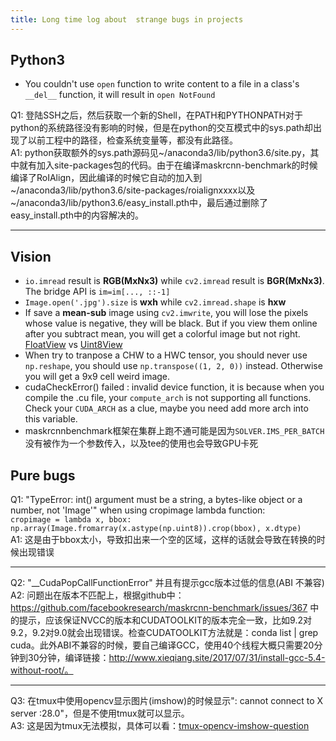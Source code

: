 ```yaml
---
title: Long time log about  strange bugs in projects
---
```



## Python3

- You couldn't use `open` function to write content to a file in a class's `__del__` function, it will result in `open NotFound`

Q1: 登陆SSH之后，然后获取一个新的Shell，在PATH和PYTHONPATH对于python的系统路径没有影响的时候，但是在python的交互模式中的sys.path却出现了以前工程中的路径，检查系统变量等，都没有此路径。
<br> A1: python获取额外的sys.path源码见~/anaconda3/lib/python3.6/site.py，其中就有加入site-packages包的代码。由于在编译maskrcnn-benchmark的时候编译了RoIAlign，因此编译的时候它自动的加入到~/anaconda3/lib/python3.6/site-packages/roialignxxxx以及~/anaconda3/lib/python3.6/easy_install.pth中，最后通过删除了easy_install.pth中的内容解决的。

<hr>




## Vision

- `io.imread` result is **RGB(MxNx3)** while `cv2.imread` result is **BGR(MxNx3)**. The bridge API is `im=im[..., ::-1]`
- `Image.open('.jpg').size` is **wxh** while `cv2.imread.shape` is **hxw**
- If save a **mean-sub** image using `cv2.imwrite`, you will lose the pixels whose value is negative, they will be black. But if you view them online after you subtract mean, you will get a colorful image but not right. [FloatView](https://ws4.sinaimg.cn/large/006tNc79ly1fpsmbe3zjzj306b06bdfq.jpg) vs [Uint8View](https://ws2.sinaimg.cn/large/006tNc79gy1fpsmbrasalj306b06b74q.jpg)
- When try to tranpose a CHW to a HWC tensor, you should never use `np.reshape`, you should use `np.transpose((1, 2, 0))` instead. Otherwise you will get a 9x9 cell weird image.
- cudaCheckError() failed : invalid device function, it is because when you compile the .cu file, your `compute_arch` is not supporting all functions. Check your `CUDA_ARCH` as a clue, maybe you need add more arch into this variable.
- maskrcnnbenchmark框架在集群上跑不通可能是因为`SOLVER.IMS_PER_BATCH`没有被作为一个参数传入，以及tee的使用也会导致GPU卡死



## Pure bugs

Q1: "TypeError: int() argument must be a string, a bytes-like object or a number, not 'Image'" when using cropimage lambda function:<br> `cropimage = lambda x, bbox: np.array(Image.fromarray(x.astype(np.uint8)).crop(bbox), x.dtype)`
<br>A1: 这是由于bbox太小，导致扣出来一个空的区域，这样的话就会导致在转换的时候出现错误

<hr>

Q2: "__CudaPopCallFunctionError" 并且有提示gcc版本过低的信息(ABI 不兼容)
<br>A2: 问题出在版本不匹配上，根据github中：https://github.com/facebookresearch/maskrcnn-benchmark/issues/367 中的提示，应该保证NVCC的版本和CUDATOOLKIT的版本完全一致，比如9.2对9.2，9.2对9.0就会出现错误。检查CUDATOOLKIT方法就是：conda list | grep cuda。此外ABI不兼容的时候，要自己编译GCC，使用40个线程大概只需要20分钟到30分钟，编译链接：http://www.xieqiang.site/2017/07/31/install-gcc-5.4-without-root/。

<hr>

Q3: 在tmux中使用opencv显示图片(imshow)的时候显示": cannot connect to X server :28.0"，但是不使用tmux就可以显示。
<br>A3: 这是因为tmux无法模拟，具体可以看：[tmux-opencv-imshow-question](https://stackoverflow.com/questions/39840184/python-code-crashes-with-cannot-connect-to-x-server-when-detaching-sshtmux-se)


